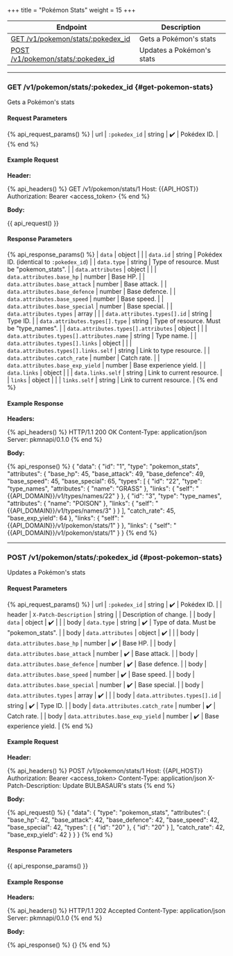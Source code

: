 +++
title = "Pokémon Stats"
weight = 15
+++

| Endpoint                                                  | Description               |
|-----------------------------------------------------------|---------------------------|
| [GET /v1/pokemon/stats/:pokedex_id](#get-pokemon-stats)   | Gets a Pokémon's stats    |
| [POST /v1/pokemon/stats/:pokedex_id](#post-pokemon-stats) | Updates a Pokémon's stats |

---

### GET /v1/pokemon/stats/:pokedex_id {#get-pokemon-stats}

Gets a Pokémon's stats

#### Request Parameters

{% api_request_params() %}
| url | `:pokedex_id` | string | ✔️ | Pokédex ID. |
{% end %}

#### Example Request

**Header:**

{% api_headers() %}
GET /v1/pokemon/stats/1
Host: {{API_HOST}}
Authorization: Bearer <access_token>
{% end %}

**Body:**

{{ api_request() }}

#### Response Parameters

{% api_response_params() %}
| `data`                                    | object |                                            |
| `data.id`                                 | string | Pokédex ID. (identical to `:pokedex_id`)   |
| `data.type`                               | string | Type of resource. Must be "pokemon_stats". |
| `data.attributes`                         | object |                                            |
| `data.attributes.base_hp`                 | number | Base HP.                                   |
| `data.attributes.base_attack`             | number | Base attack.                               |
| `data.attributes.base_defence`            | number | Base defence.                              |
| `data.attributes.base_speed`              | number | Base speed.                                |
| `data.attributes.base_special`            | number | Base special.                              |
| `data.attributes.types`                   | array  |                                            |
| `data.attributes.types[].id`              | string | Type ID.                                   |
| `data.attributes.types[].type`            | string | Type of resource. Must be "type_names".    |
| `data.attributes.types[].attributes`      | object |                                            |
| `data.attributes.types[].attributes.name` | string | Type name.                                 |
| `data.attributes.types[].links`           | object |                                            |
| `data.attributes.types[].links.self`      | string | Link to type resource.                     |
| `data.attributes.catch_rate`              | number | Catch rate.                                |
| `data.attributes.base_exp_yield`          | number | Base experience yield.                     |
| `data.links`                              | object |                                            |
| `data.links.self`                         | string | Link to current resource.                  |
| `links`                                   | object |                                            |
| `links.self`                              | string | Link to current resource.                  |
{% end %}

#### Example Response

**Headers:**

{% api_headers() %}
HTTP/1.1 200 OK
Content-Type: application/json
Server: pkmnapi/0.1.0
{% end %}

**Body:**

{% api_response() %}
{
    "data": {
        "id": "1",
        "type": "pokemon_stats",
        "attributes": {
            "base_hp": 45,
            "base_attack": 49,
            "base_defence": 49,
            "base_speed": 45,
            "base_special": 65,
            "types": [
                {
                    "id": "22",
                    "type": "type_names",
                    "attributes": {
                        "name": "GRASS"
                    },
                    "links": {
                        "self": "{{API_DOMAIN}}/v1/types/names/22"
                    }
                },
                {
                    "id": "3",
                    "type": "type_names",
                    "attributes": {
                        "name": "POISON"
                    },
                    "links": {
                        "self": "{{API_DOMAIN}}/v1/types/names/3"
                    }
                }
            ],
            "catch_rate": 45,
            "base_exp_yield": 64
        },
        "links": {
            "self": "{{API_DOMAIN}}/v1/pokemon/stats/1"
        }
    },
    "links": {
        "self": "{{API_DOMAIN}}/v1/pokemon/stats/1"
    }
}
{% end %}

---

### POST /v1/pokemon/stats/:pokedex_id {#post-pokemon-stats}

Updates a Pokémon's stats

#### Request Parameters

{% api_request_params() %}
| url    | `:pokedex_id`                             | string | ✔️ | Pokédex ID.                            |
| header | `X-Patch-Description`                     | string |   | Description of change.                 |
| body   | `data`                                    | object | ✔️ |                                        |
| body   | `data.type`                               | string | ✔️ | Type of data. Must be "pokemon_stats". |
| body   | `data.attributes`                         | object | ✔️ |                                        |
| body   | `data.attributes.base_hp`                 | number | ✔️ | Base HP.                               |
| body   | `data.attributes.base_attack`             | number | ✔️ | Base attack.                           |
| body   | `data.attributes.base_defence`            | number | ✔️ | Base defence.                          |
| body   | `data.attributes.base_speed`              | number | ✔️ | Base speed.                            |
| body   | `data.attributes.base_special`            | number | ✔️ | Base special.                          |
| body   | `data.attributes.types`                   | array  | ✔️ |                                        |
| body   | `data.attributes.types[].id`              | string | ✔️ | Type ID.                               |
| body   | `data.attributes.catch_rate`              | number | ✔️ | Catch rate.                            |
| body   | `data.attributes.base_exp_yield`          | number | ✔️ | Base experience yield.                 |
{% end %}

#### Example Request

**Header:**

{% api_headers() %}
POST /v1/pokemon/stats/1
Host: {{API_HOST}}
Authorization: Bearer <access_token>
Content-Type: application/json
X-Patch-Description: Update BULBASAUR's stats
{% end %}

**Body:**

{% api_request() %}
{
    "data": {
        "type": "pokemon_stats",
        "attributes": {
            "base_hp": 42,
            "base_attack": 42,
            "base_defence": 42,
            "base_speed": 42,
            "base_special": 42,
            "types": [
                {
                    "id": "20"
                },
                {
                    "id": "20"
                }
            ],
            "catch_rate": 42,
            "base_exp_yield": 42
        }
    }
}
{% end %}

#### Response Parameters

{{ api_response_params() }}

#### Example Response

**Headers:**

{% api_headers() %}
HTTP/1.1 202 Accepted
Content-Type: application/json
Server: pkmnapi/0.1.0
{% end %}

**Body:**

{% api_response() %}
{}
{% end %}
